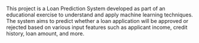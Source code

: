 This project is a Loan Prediction System developed as part of an educational exercise to understand and apply machine learning techniques. 
The system aims to predict whether a loan application will be approved or rejected based on various input features such as applicant income, 
credit history, loan amount, and more.
